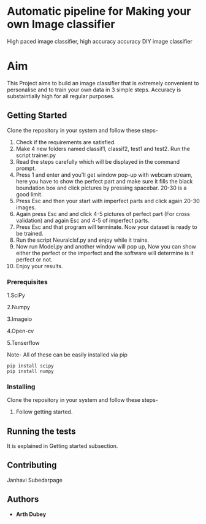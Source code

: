 # Automatic pipeline for Making your own Image classifier
High paced image classifier, high accuracy accuracy DIY image classifier
# Aim

This Project aims to build an image classifier that is extremely convenient to personalise and to train your own data in 3 simple steps. Accuracy is substaintially high for all regular purposes.

## Getting Started

Clone the repository in your system and follow these steps-
1. Check if the requirements are satisfied.
2. Make 4 new folders named classif1, classif2, test1 and test2. Run the script trainer.py
3. Read the steps carefully which will be displayed in the command prompt.
4. Press 1 and enter and you'll get window pop-up with webcam stream, here you have to show the perfect part and make sure it fills the black boundation box and click pictures by pressing spacebar. 20-30 is a good limit.
5. Press Esc and then your start with imperfect parts and click again 20-30 images.
6. Again press Esc and and click 4-5 pictures of perfect part (For cross validation) and again Esc and 4-5 of imperfect parts.
7. Press Esc and that program will terminate. Now your dataset is ready to be trained.
9. Run the script Neuralclsf.py and enjoy while it trains.
10. Now run Model.py and another window will pop up, Now you can show either the perfect or the imperfect and the software will determine is it perfect or not.
11. Enjoy your results.


### Prerequisites

1.SciPy 

2.Numpy 

3.Imageio 

4.Open-cv

5.Tenserflow

Note- All of these can be easily installed via pip

```
pip install scipy
pip install numpy
```

### Installing

Clone the repository in your system and follow these steps-
1. Follow getting started.

## Running the tests

It is explained in Getting started subsection.


## Contributing

Janhavi Subedarpage
## Authors

* **Arth Dubey** 
